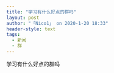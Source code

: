 ```yaml
---
title: "学习有什么好点的群吗"
layout: post
author: "「Nico1」 on 2020-1-20 18:33"
header-style: text
tags:
  - 新闻
  - 群
---
```


<head></head>
<body>
  学习有什么好点的群吗
 <br>
</body>


